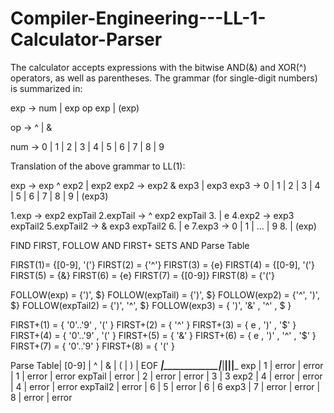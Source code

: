 # Compiler-Engineering---LL-1-Calculator-Parser

The calculator accepts expressions with the bitwise AND(&) and XOR(^) operators, as well as parentheses. The grammar (for single-digit numbers) is summarized in:

exp -> num | exp op exp | (exp)

op -> ^ | &

num -> 0 | 1 | 2 | 3 | 4 | 5 | 6 | 7 | 8 | 9

Translation of the above grammar to LL(1):

exp -> exp ^ exp2 | exp2
exp2 -> exp2 & exp3 | exp3
exp3 -> 0 | 1 | 2 | 3 | 4 | 5 | 6 | 7 | 8 | 9 | (exp3)

1.exp -> exp2 expTail
2.expTail -> ^ exp2 expTail 
3.                | e
4.exp2 -> exp3 expTail2
5.expTail2 -> & exp3 expTail2 
6.                | e
7.exp3 -> 0 | 1 | ... | 9
8.                | (exp)

FIND FIRST, FOLLOW AND FIRST+ SETS AND Parse Table

FIRST(1)= {[0-9], '('}
FIRST(2) = {'^'}
FIRST(3) = {e}
FIRST(4) = {[0-9], '('}
FIRST(5) = {&}
FIRST(6) = {e}
FIRST(7) = {[0-9]}
FIRST(8) = {'('}

FOLLOW(exp) = {')', $}
FOLLOW(expTail) = {')', $}
FOLLOW(exp2) = {'^', ')', $}
FOLLOW(expTail2) = {')', '^', $}
FOLLOW(exp3) = { ')', '&' , '^' , $ }

FIRST+(1) =  { '0'..'9' , '(' }
FIRST+(2) =  { '^' }
FIRST+(3) =  { e , ')' , '$' }
FIRST+(4) =  { '0'..'9' , '(' }
FIRST+(5) =  { '&' }
FIRST+(6) =  { e , ')' , '^' , '$' }
FIRST+(7) =  { '0'..'9' }
FIRST+(8) =  { '(' }


Parse Table|    [0-9] 	 |     ^	 |      &	  |     (	 |      )	  |     EOF
___________|_____________|___________|____________|__________|____________|___________
exp        |      1      |   error   |    error   |    1     |    error   |    error
expTail    |    error    |     2     |    error   |   error  |     3      |      3 
exp2       |      4      |   error   |    error   |    4     |    error   |    error
expTail2   |    error    |     6     |      5     |   error  |     6      |      6
exp3       |      7      |   error   |    error   |    8     |    error   |    error